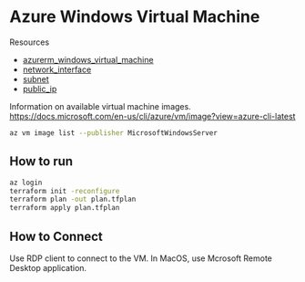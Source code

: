 # Azure Windows Virtual Machine
Resources
* [azurerm_windows_virtual_machine](https://registry.terraform.io/providers/hashicorp/azurerm/latest/docs/resources/windows_virtual_machine)
* [network_interface](https://registry.terraform.io/providers/hashicorp/azurerm/latest/docs/resources/network_interface)
* [subnet](https://registry.terraform.io/providers/hashicorp/azurerm/latest/docs/resources/subnet)
* [public_ip](https://registry.terraform.io/providers/hashicorp/azurerm/latest/docs/resources/public_ip)

Information on available virtual machine images.
https://docs.microsoft.com/en-us/cli/azure/vm/image?view=azure-cli-latest

```bash
az vm image list --publisher MicrosoftWindowsServer
```

## How to run
```bash
az login
terraform init -reconfigure
terraform plan -out plan.tfplan
terraform apply plan.tfplan
```

## How to Connect
Use RDP client to connect to the VM.
In MacOS, use Mcrosoft Remote Desktop application.
